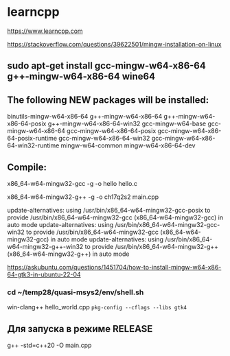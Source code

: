 # learncpp
https://www.learncpp.com


https://stackoverflow.com/questions/39622501/mingw-installation-on-linux

## sudo apt-get install gcc-mingw-w64-x86-64 g++-mingw-w64-x86-64 wine64


## The following NEW packages will be installed:

  binutils-mingw-w64-x86-64 g++-mingw-w64-x86-64
  g++-mingw-w64-x86-64-posix g++-mingw-w64-x86-64-win32
  gcc-mingw-w64-base gcc-mingw-w64-x86-64
  gcc-mingw-w64-x86-64-posix gcc-mingw-w64-x86-64-posix-runtime
  gcc-mingw-w64-x86-64-win32 gcc-mingw-w64-x86-64-win32-runtime
  mingw-w64-common mingw-w64-x86-64-dev


## Compile:

x86_64-w64-mingw32-gcc -g -o hello hello.c

x86_64-w64-mingw32-g++ -g -o ch17q2s2 main.cpp

update-alternatives: using /usr/bin/x86_64-w64-mingw32-gcc-posix to provide /usr/bin/x86_64-w64-mingw32-gcc (x86_64-w64-mingw32-gcc) in auto mode
update-alternatives: using /usr/bin/x86_64-w64-mingw32-gcc-win32 to provide /usr/bin/x86_64-w64-mingw32-gcc (x86_64-w64-mingw32-gcc) in auto mode
update-alternatives: using /usr/bin/x86_64-w64-mingw32-g++-win32 to provide /usr/bin/x86_64-w64-mingw32-g++ (x86_64-w64-mingw32-g++) in auto mode


https://askubuntu.com/questions/1451704/how-to-install-mingw-w64-x86-64-gtk3-in-ubuntu-22-04

### cd ~/temp28/quasi-msys2/env/shell.sh

win-clang++ hello_world.cpp `pkg-config --cflags --libs gtk4`


## Для запуска в режиме RELEASE

g++ -std=c++20 -O main.cpp